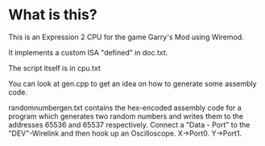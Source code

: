 # What is this?
This is an Expression 2 CPU for the game Garry's Mod using Wiremod.

It implements a custom ISA "defined" in doc.txt.

The script itself is in cpu.txt

You can look at gen.cpp to get an idea on how to generate some assembly code.

randomnumbergen.txt contains the hex-encoded assembly code for a program which generates two random numbers and writes them to the addresses 65536 and 65537 respectively. Connect a "Data - Port" to the "DEV"-Wirelink and then hook up an Oscilloscope. X->Port0. Y->Port1.
